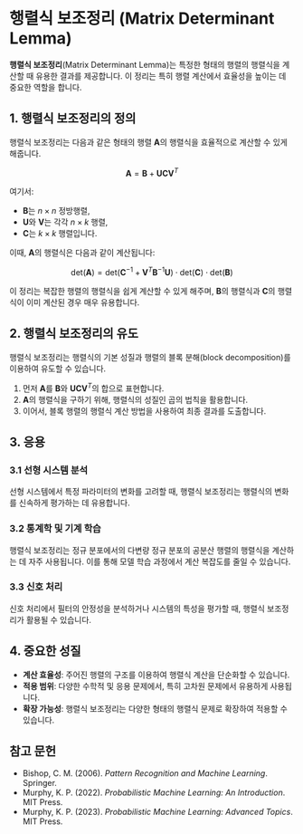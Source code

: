 # 행렬식 보조정리 (Matrix Determinant Lemma)

**행렬식 보조정리**(Matrix Determinant Lemma)는 특정한 형태의 행렬의 행렬식을 계산할 때 유용한 결과를 제공합니다. 이 정리는 특히 행렬 계산에서 효율성을 높이는 데 중요한 역할을 합니다. 

## 1. 행렬식 보조정리의 정의

행렬식 보조정리는 다음과 같은 형태의 행렬 $\mathbf{A}$의 행렬식을 효율적으로 계산할 수 있게 해줍니다.

$$
\mathbf{A} = \mathbf{B} + \mathbf{U} \mathbf{C} \mathbf{V}^T
$$

여기서:
- $\mathbf{B}$는 $n \times n$ 정방행렬,
- $\mathbf{U}$와 $\mathbf{V}$는 각각 $n \times k$ 행렬,
- $\mathbf{C}$는 $k \times k$ 행렬입니다.

이때, $\mathbf{A}$의 행렬식은 다음과 같이 계산됩니다:

$$
\text{det}(\mathbf{A}) = \text{det}(\mathbf{C}^{-1} + \mathbf{V}^T \mathbf{B}^{-1} \mathbf{U}) \cdot \text{det}(\mathbf{C}) \cdot \text{det}(\mathbf{B})
$$

이 정리는 복잡한 행렬의 행렬식을 쉽게 계산할 수 있게 해주며, $\mathbf{B}$의 행렬식과 $\mathbf{C}$의 행렬식이 이미 계산된 경우 매우 유용합니다.

## 2. 행렬식 보조정리의 유도

행렬식 보조정리는 행렬식의 기본 성질과 행렬의 블록 분해(block decomposition)를 이용하여 유도할 수 있습니다. 

1. 먼저 $\mathbf{A}$를 $\mathbf{B}$와 $\mathbf{U} \mathbf{C} \mathbf{V}^T$의 합으로 표현합니다.
2. $\mathbf{A}$의 행렬식을 구하기 위해, 행렬식의 성질인 곱의 법칙을 활용합니다.
3. 이어서, 블록 행렬의 행렬식 계산 방법을 사용하여 최종 결과를 도출합니다.

## 3. 응용

### 3.1 선형 시스템 분석
선형 시스템에서 특정 파라미터의 변화를 고려할 때, 행렬식 보조정리는 행렬식의 변화를 신속하게 평가하는 데 유용합니다.

### 3.2 통계학 및 기계 학습
행렬식 보조정리는 정규 분포에서의 다변량 정규 분포의 공분산 행렬의 행렬식을 계산하는 데 자주 사용됩니다. 이를 통해 모델 학습 과정에서 계산 복잡도를 줄일 수 있습니다.

### 3.3 신호 처리
신호 처리에서 필터의 안정성을 분석하거나 시스템의 특성을 평가할 때, 행렬식 보조정리가 활용될 수 있습니다.

## 4. 중요한 성질

- **계산 효율성**: 주어진 행렬의 구조를 이용하여 행렬식 계산을 단순화할 수 있습니다.
- **적용 범위**: 다양한 수학적 및 응용 문제에서, 특히 고차원 문제에서 유용하게 사용됩니다.
- **확장 가능성**: 행렬식 보조정리는 다양한 형태의 행렬식 문제로 확장하여 적용할 수 있습니다.

## 참고 문헌

- Bishop, C. M. (2006). *Pattern Recognition and Machine Learning*. Springer.
- Murphy, K. P. (2022). *Probabilistic Machine Learning: An Introduction*. MIT Press.
- Murphy, K. P. (2023). *Probabilistic Machine Learning: Advanced Topics*. MIT Press.
